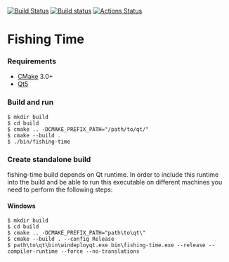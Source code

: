 [![Build Status](https://travis-ci.org/gooddoog/fishing-time.svg?branch=master)](https://travis-ci.org/gooddoog/fishing-time)
[![Build status](https://ci.appveyor.com/api/projects/status/dmb4hl04kuy7h1li?svg=true)](https://ci.appveyor.com/project/gooddoog/fishing-time)
[![Actions Status](https://github.com/gooddoog/fishing-time/workflows/Build%20application/badge.svg)](https://github.com/gooddoog/fishing-time/actions)

# Fishing Time

### Requirements
- [CMake](https://cmake.org/download/) 3.0+
- [Qt5](https://www.qt.io/download)

### Build and run

```console
$ mkdir build
$ cd build
$ cmake .. -DCMAKE_PREFIX_PATH="/path/to/qt/"
$ cmake --build .
$ ./bin/fishing-time
```

### Create standalone build
fishing-time build depends on Qt runtime. In order to include this runtime into the build and be able to run this executable on different machines you need to perform the following steps:

#### Windows

```console
$ mkdir build
$ cd build
$ cmake .. -DCMAKE_PREFIX_PATH="path\to\qt\"
$ cmake --build . --config Release
$ path\to\qt\bin\windeployqt.exe bin\fishing-time.exe --release --compiler-runtime --force --no-translations
```
